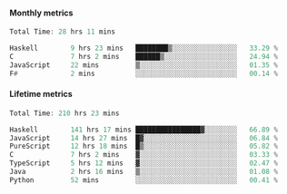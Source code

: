 #### Monthly metrics
<!--START_SECTION:wakamonthly-->

```asm
Total Time: 28 hrs 11 mins

Haskell        9 hrs 23 mins   ████████▒░░░░░░░░░░░░░░░░   33.29 %
C              7 hrs 2 mins    ██████▒░░░░░░░░░░░░░░░░░░   24.94 %
JavaScript     22 mins         ▒░░░░░░░░░░░░░░░░░░░░░░░░   01.35 %
F#             2 mins          ░░░░░░░░░░░░░░░░░░░░░░░░░   00.14 %
```

<!--END_SECTION:wakamonthly-->
#### Lifetime metrics
<!--START_SECTION:wakalifetime-->

```asm
Total Time: 210 hrs 23 mins

Haskell        141 hrs 17 mins ████████████████▓░░░░░░░░   66.89 %
JavaScript     14 hrs 27 mins  █▓░░░░░░░░░░░░░░░░░░░░░░░   06.84 %
PureScript     12 hrs 18 mins  █▒░░░░░░░░░░░░░░░░░░░░░░░   05.82 %
C              7 hrs 2 mins    ▓░░░░░░░░░░░░░░░░░░░░░░░░   03.33 %
TypeScript     5 hrs 12 mins   ▓░░░░░░░░░░░░░░░░░░░░░░░░   02.47 %
Java           2 hrs 16 mins   ▒░░░░░░░░░░░░░░░░░░░░░░░░   01.08 %
Python         52 mins         ░░░░░░░░░░░░░░░░░░░░░░░░░   00.41 %
```

<!--END_SECTION:wakalifetime-->
